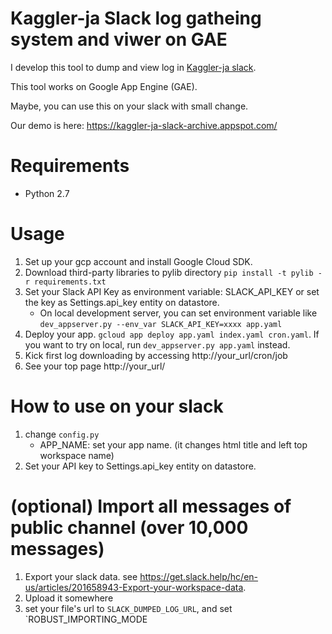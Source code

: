 # Kaggler-ja Slack log gatheing system and viwer on GAE

I develop this tool to dump and view log in [Kaggler-ja slack](https://kaggler-ja.herokuapp.com/). 

This tool works on Google App Engine (GAE).

Maybe, you can use this on your slack with small change.

Our demo is here: https://kaggler-ja-slack-archive.appspot.com/

# Requirements

* Python 2.7

# Usage

1. Set up your gcp account and install Google Cloud SDK.
1. Download third-party libraries to pylib directory `pip install -t pylib -r requirements.txt`
1. Set your Slack API Key as environment variable: SLACK_API_KEY or set the key as Settings.api_key entity on datastore.
    * On local development server, you can set environment variable like `dev_appserver.py --env_var SLACK_API_KEY=xxxx app.yaml`
1. Deploy your app. `gcloud app deploy app.yaml index.yaml cron.yaml`. If you want to try on local, run `dev_appserver.py app.yaml` instead.
1. Kick first log downloading by accessing http://your_url/cron/job
1. See your top page http://your_url/


# How to use on your slack

1. change `config.py`
   * APP_NAME: set your app name. (it changes html title and left top workspace name)
1. Set your API key to Settings.api_key entity on datastore.

# (optional) Import all messages of public channel (over 10,000 messages)

1. Export your slack data. see https://get.slack.help/hc/en-us/articles/201658943-Export-your-workspace-data.
1. Upload it somewhere
1. set your file's url to `SLACK_DUMPED_LOG_URL`, and set `ROBUST_IMPORTING_MODE
